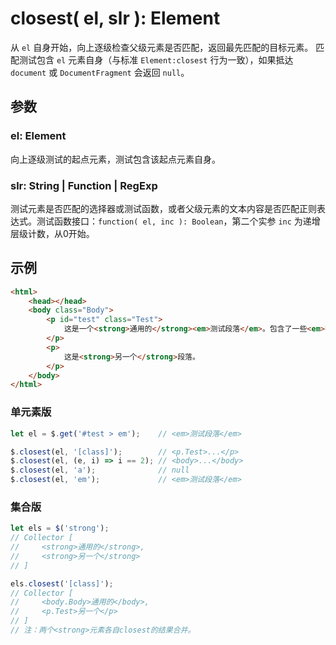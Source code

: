 # closest( el, slr ): Element

从 `el` 自身开始，向上逐级检查父级元素是否匹配，返回最先匹配的目标元素。
匹配测试包含 `el` 元素自身（与标准 `Element:closest` 行为一致），如果抵达 `document` 或 `DocumentFragment` 会返回 `null`。


## 参数

### el: Element

向上逐级测试的起点元素，测试包含该起点元素自身。


### slr: String | Function | RegExp

测试元素是否匹配的选择器或测试函数，或者父级元素的文本内容是否匹配正则表达式。测试函数接口：`function( el, inc ): Boolean`，第二个实参 `inc` 为递增层级计数，从0开始。


## 示例

```html
<html>
    <head></head>
    <body class="Body">
        <p id="test" class="Test">
            这是一个<strong>通用的</strong><em>测试段落</em>。包含了一些<em>行内元素</em>。
        </p>
        <p>
            这是<strong>另一个</strong>段落。
        </p>
    </body>
</html>
```


### 单元素版

```js
let el = $.get('#test > em');    // <em>测试段落</em>

$.closest(el, '[class]');        // <p.Test>...</p>
$.closest(el, (e, i) => i == 2); // <body>...</body>
$.closest(el, 'a');              // null
$.closest(el, 'em');             // <em>测试段落</em>
```


### 集合版

```js
let els = $('strong');
// Collector [
//     <strong>通用的</strong>,
//     <strong>另一个</strong>
// ]

els.closest('[class]');
// Collector [
//     <body.Body>通用的</body>,
//     <p.Test>另一个</p>
// ]
// 注：两个<strong>元素各自closest的结果合并。
```
